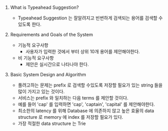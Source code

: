1. What is Typeahead Suggestion?
    *  Typeahead Suggestion 는 잘알려지고 빈번하게 검색되는 용어를 검색할 수 있도록 한다.

2. Requirements and Goals of the System
    * 기능적 요구사항
        * 사용자가 입력한 것에서 부터 상위 10개 용어를 제안해야한다.
    * 비 기능적 요구사항
        * 제안은 실시간으로 나타나야 한다.

3. Basic System Design and Algorithm
    * 풀려고하는 문제는 prefix 로 검색할 수있도록 저장할 필요가 있는 string 들을 많이 가지고 있는 것이다.
    * 서비스는 prefix 와 일치하는 다음 terms 를 제안할 것이다.
    * 예를 들어 'cap' 를 입력하면 'cap', 'captain', 'capital' 를 제안해야한다.
    * 최소한의 latency 를 위해 Database 에 의존하지 않고 높은 효율의 data structure 로 memory 에 index 를 저장할 필요가 있다.
    * 가장 적절한 data structure 는 Trie
